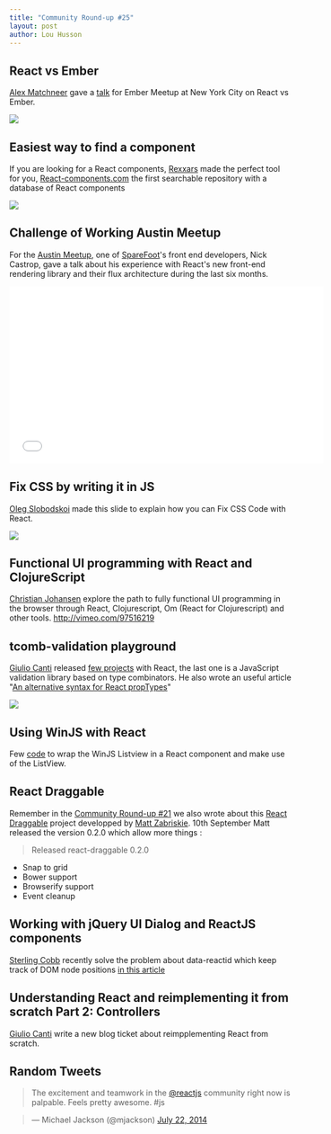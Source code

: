 ```yaml
---
title: "Community Round-up #25"
layout: post
author: Lou Husson
---
```


## React vs Ember

[Alex Matchneer](https://github.com/machty) gave a [talk](https://docs.google.com/presentation/d/1afMLTCpRxhJpurQ97VBHCZkLbR1TEsRnd3yyxuSQ5YY/edit#slide=id.p) for Ember Meetup at New York City on React vs Ember. 

[![](http://puu.sh/bBzds/58145ab9e6.jpg)](https://docs.google.com/presentation/d/1afMLTCpRxhJpurQ97VBHCZkLbR1TEsRnd3yyxuSQ5YY/edit#slide=id.p)

## Easiest way to find a component

If you are looking for a React components, [Rexxars](https://github.com/rexxars) made the perfect tool for you, [React-components.com](http://react-components.com/) the first searchable repository with a database of React components

[![](http://puu.sh/bByWv/6642bd6f77.png)](http://react-components.com)

## Challenge of Working Austin Meetup
For the [Austin Meetup](http://www.meetup.com/javascript-austin/events/216130522/), one of [SpareFoot](http://www.sparefoot.com/)'s front end developers, Nick Castrop, gave a talk about his experience with React's new front-end rendering library and their flux architecture during the last six months. 
<iframe width="560" height="315" src="//www.youtube.com/embed/4ql09WYi0xI" frameborder="0" allowfullscreen></iframe>

## Fix CSS by writing it in JS
[Oleg Slobodskoi](https://github.com/kof/jss) made this slide to explain how you can Fix CSS Code with React.

[![](http://puu.sh/d7Xy2/fb61f1ba93.jpg)](http://slides.com/kof/jss#/1)

## Functional UI programming with React and ClojureScript

[Christian Johansen](https://github.com/cjohansen) explore the path to fully functional UI programming in the browser through React, Clojurescript, Om (React for Clojurescript) and other tools.
http://vimeo.com/97516219


## tcomb-validation playground

[Giulio Canti](https://gcanti.github.io/about.html) released [few projects](https://gcanti.github.io/) with React, the last one is a JavaScript validation library based on type combinators.
He also wrote an useful article "[An alternative syntax for React propTypes](http://gcanti.github.io/2014/09/10/an-alternative-syntax-for-react-prop-types.html)"

[![](http://puu.sh/bBzIk/d05cded0e0.png)](https://gcanti.github.io/resources/tcomb-validation/playground/playground.html)


## Using WinJS with React

Few [code](https://github.com/winjs/winjs/wiki/Using-WinJS-with-React) to wrap the WinJS Listview in a React component and make use of the ListView.


## React Draggable

Remember in the [Community Round-up #21](http://facebook.github.io/react/blog/2014/08/03/community-roundup-21.html) we also wrote about this [React Draggable](https://github.com/mzabriskie/react-draggable) project developped by [Matt Zabriskie](https://github.com/mzabriskie).
10th September Matt released the version 0.2.0 which allow more things :

> Released react-draggable 0.2.0
> 
- Snap to grid
- Bower support
- Browserify support
- Event cleanup


## Working with jQuery UI Dialog and ReactJS components

[Sterling Cobb](https://github.com/fourcolors) recently solve the problem about data-reactid which keep track of DOM node positions [in this article](http://sterling.ghost.io/working-with-jqueryui-and-reactjs-components)

## Understanding React and reimplementing it from scratch Part 2: Controllers

[Giulio Canti](https://gcanti.github.io/2014/11/24/understanding-react-and-reimplementing-it-from-scratch-part-2.html) write a new blog ticket about reimpplementing React from scratch.


## Random Tweets

<blockquote class="twitter-tweet" lang="en"><p>The excitement and teamwork in the  <a href="https://twitter.com/reactjs">@reactjs</a> community right now is palpable. Feels pretty awesome. #js</blockquote>
<blockquote class="twitter-tweet" lang="en">&mdash; Michael Jackson (@mjackson) <a href="https://twitter.com/mjackson/status/503945532042010624">July 22, 2014</a></blockquote>

